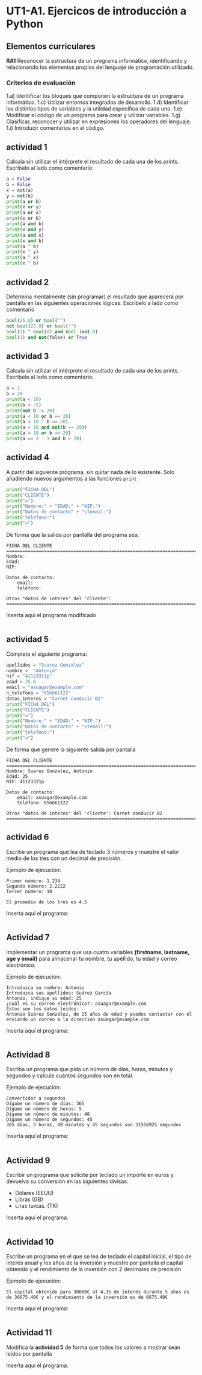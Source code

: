 # UT1-A1. Ejercicos de introducción a Python

## Elementos curriculares
**RA1** Reconocer la estructura de un programa informático, identificando y relacionando los elementos propios del lenguaje de programación utilizado.
### Criterios de evaluación
1.a) Identificar los bloques que componen la estructura de un programa informático.
1.c) Utilizar entornos integrados de desarrollo.
1.d) Identificar los distintos tipos de variables y la utilidad específica de cada uno.
1.e) Modificar el código de un programa para crear y utilizar variables.
1.g) Clasificar, reconocer y utilizar en expresiones los operadores del lenguaje.
1.i) Introducir comentarios en el código.

## actividad 1

Calcula sin utilizar el intérprete el resultado de cada una de los prints. Escríbelo al lado como comentario:

```python
a = False
b = False
x = not(a)
y = not(b)
print(a or b)
print(x or y)
print(a or x)
print(x or b)
print(a and b)
print(x and y)
print(a and x)
print(x and b)
print(a ^ b)
print(x ^ y)
print(a ^ x)
print(x ^ b)

```

## actividad 2

Determina mentalmente (sin programar) el resultado que aparecerá por pantalla en las siguientes operaciones lógicas. Escríbelo a lado como comentario

```python
bool(25.0) or bool("")          
not bool(25.0) or bool("")
bool(1) ^ bool(0) and bool (not 0)
bool(1) and not(false) or True

```

## actividad 3

Calcula sin utilizar el intérprete el resultado de cada una de los prints. Escríbelo al lado como comentario:

```python
a = 1
b = 20
print(a < 10)
print(b > -5)
print(not b != 20)
print(a < 10 or b == 20)
print(a < 10 ^ b == 20)
print(a < 10 and not(b == 20))
print(a = 10 or b >= 20)
print(a == 2 - 1 and b > 20)
```
## actividad 4

A partir del siguiente programa, sin quitar nada de lo existente. Solo añadiendo nuevos argumentos a las funciones `print` 

```python
print("FICHA DEL")
print("CLIENTE")
print("=")
print("Nombre:" + "EDAD:" + "NIF:")
print("Datos de contacto" + "\temail:")
print("telefono:")
print("=")
```
De forma que la salida por pantalla del programa sea:

```
FICHA DEL CLIENTE
========================================================================
Nombre:
Edad:
NIF:  
    
Datos de contacto:
    email: 
    teléfono: 

Otros "datos de interes" del 'cliente':    
========================================================================
```

Inserta aquí el programa modificado

```python
```

## actividad 5

Completa el siguiente programa:

```python
apellidos = "Suarez Gonzalez"
nombre =  "Antonio"
nif = "41123321p"
edad = 25.0
email = "asuagar@example.com"
n_telefono = "656661122"
datos_interes = "Carnet conducir B2"
print("FICHA DEL")
print("CLIENTE")
print("=")
print("Nombre:" + "EDAD:" + "NIF:")
print("Datos de contacto" + "\temail:")
print("telefono:")
print("=")
```

De forma que genere la siguiente salida por pantalla

```
FICHA DEL CLIENTE
========================================================================
Nombre: Suarez Gonzalez, Antonio
Edad: 25
NIF: 41123321p
    
Datos de contacto:
    email: asuagar@example.com
    teléfono: 656661122

Otros "datos de interes" del 'cliente': Carnet conducir B2  
========================================================================
```

## actividad 6

Escribe un programa que lea de teclado 3 números y muestre el valor medio de los tres con un decimal de precisión. 

Ejemplo de ejecución:

```
Primer número: 1.234
Segundo número: 2.2222
Tercer número: 10

El promedio de los tres es 4.5
```



Inserta aquí el programa:

```python

```

## Actividad 7

Implementar un programa que usa cuatro variables **(firstname, lastname, age y email)** para almacenar tu nombre, tu apellido, tu edad y correo electrónico.

Ejemplo de ejecución: 

```
Introduzca su nombre: Antonio
Introduzca sus apellidos: Suárez García
Antonio, indique su edad: 25
¿Cuál es su correo electrónico?: asuagar@example.com
Estos son los datos leídos:
Antonio Suárez González, de 25 años de edad y puedes contactar con él enviando un correo a la dirección asuagar@example.com
```

Inserta aquí el programa:

```python

```

## Actividad 8

Escriba un programa que pida un número de días, horas, minutos y segundos y calcule cuántos segundos son en total.

Ejemplo de ejecución:

```
Convertidor a segundos
Dígame un número de días: 365
Dígame un número de horas: 5
Dígame un número de minutos: 48
Dígame un número de segundos: 45
365 días, 5 horas, 48 minutos y 45 segundos son 31556925 segundos
```

Inserta aquí el programa:

```python

```

## Actividad 9

Escribir un programa que solicite por teclado un importe en euros y devuelva su conversión en las siguientes divisas:

- Dólares (EEUU)
- Libras (GB)
- Liras turcas. (TK)

Inserta aquí el programa:

```python

```

## Actividad 10

Escribe un programa en el que se lea de teclado el capital inicial, el tipo de interés anual y los años de la inversión y muestre por pantalla el capital obtenido y el rendimiento de la inversión con 2 decimales de precisión

Ejemplo de ejecución:

```
El capital obtenido para 30000€ al 4.1% de interés durante 5 años es de 36675.40€ y el rendimiento de la inversión es de 6675.40€
```

Inserta aquí el programa:

```python

```

## Actividad 11

Modifica la **actividad 5** de forma que todos los valores a mostrar sean leídos por pantalla

Inserta aquí el programa:

```python

```
